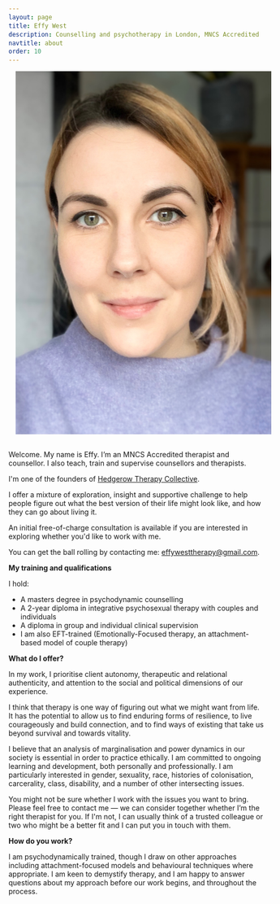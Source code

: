 ```yaml
---
layout: page
title: Effy West
description: Counselling and psychotherapy in London, MNCS Accredited
navtitle: about
order: 10
---
```

<img class="col one right" src="/img/8D6106A2-86BA-4F07-AF7B-1B8AC3DCCADE.jpeg" alt="West Therapy" style="margin: 0 0 1em 1em" />

Welcome. My name is Effy. I’m an MNCS Accredited therapist and counsellor. I also teach, train and supervise counsellors and therapists. 

I'm one of the founders of [Hedgerow Therapy Collective](https://www.hedgerowtherapy.com).

I offer a mixture of exploration, insight and supportive challenge to help people figure out what the best version of their life might look like, and how they can go about living it. 

An initial free-of-charge consultation is available if you are interested in exploring whether you'd like to work with me. 


You can get the ball rolling by contacting me: [effywesttherapy@gmail.com](mailto:effywesttherapy@gmail.com).

<b> My training and qualifications </b>

I hold:

- A masters degree in psychodynamic counselling
- A 2-year diploma in integrative psychosexual therapy with couples and individuals
- A diploma in group and individual clinical supervision 
- I am also EFT-trained (Emotionally-Focused therapy, an attachment-based model of couple therapy)


<b>What do I offer?</b>


In my work, I prioritise client autonomy, therapeutic and relational authenticity, and attention to the social and political dimensions of our experience.

I think that therapy is one way of figuring out what we might want from life. It has the potential to allow us to find enduring forms of resilience, to live courageously and build connection, and to find ways of existing that take us beyond survival and towards vitality. 

I believe that an analysis of marginalisation and power dynamics in our society is essential in order to practice ethically. I am committed to ongoing learning and development, both personally and professionally. I am particularly interested in gender, sexuality, race, histories of colonisation, carcerality, class, disability, and a number of other intersecting issues.  

You might not be sure whether I work with the issues you want to bring. Please feel free to contact me — we can consider together whether I’m the right therapist for you. If I'm not, I can usually think of a trusted colleague or two who might be a better fit and I can put you in touch with them.

<b>How do you work?</b>

I am psychodynamically trained, though I draw on other approaches including attachment-focused models and behavioural techniques where appropriate. I am keen to demystify therapy, and I am happy to answer questions about my approach before our work begins, and throughout the process. 

